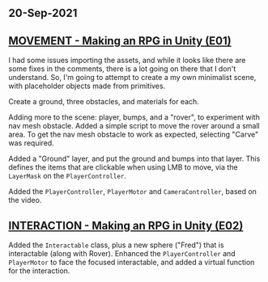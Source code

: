 ## 20-Sep-2021

## [MOVEMENT - Making an RPG in Unity (E01)](https://www.youtube.com/watch?v=S2mK6KFdv0I)

I had some issues importing the assets, and while it looks like there are some fixes in the comments,
there is a lot going on there that I don't understand. So, I'm going to attempt to create a my own
minimalist scene, with placeholder objects made from primitives.

Create a ground, three obstacles, and materials for each.

Adding more to the scene: player, bumps, and a "rover", to experiment with nav mesh obstacle.
Added a simple script to move the rover around a small area.
To get the nav mesh obstacle to work as expected, selecting "Carve" was required.

Added a "Ground" layer, and put the ground and bumps into that layer.
This defines the items that are clickable when using LMB to move, via the `LayerMask` on the `PlayerController`.

Added the `PlayerController`, `PlayerMotor` and `CameraController`, based on the video.


## [INTERACTION - Making an RPG in Unity (E02)](https://www.youtube.com/watch?v=9tePzyL6dgc)

Added the `Interactable` class, plus a new sphere ("Fred") that is interactable (along with Rover).
Enhanced the `PlayerController` and `PlayerMotor` to face the focused interactable, and added a virtual
function for the interaction.

